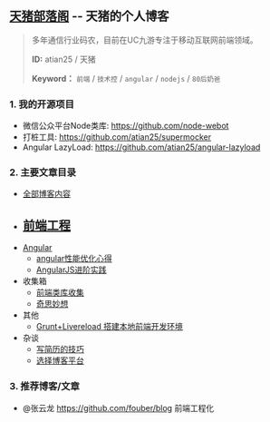 ## [天猪部落阁](http://atian25.github.io) -- 天猪的个人博客

> 多年通信行业码农，目前在UC九游专注于移动互联网前端领域。
> 
> **ID:** atian25 / 天猪
> 
> **Keyword：** `前端` / `技术控` / `angular` / `nodejs` / `80后奶爸`

### 1. 我的开源项目
- 微信公众平台Node类库: https://github.com/node-webot
- 打桩工具: https://github.com/atian25/supermocker
- Angular LazyLoad: https://github.com/atian25/angular-lazyload

### 2. 主要文章目录

- [全部博客内容](https://github.com/atian25/atian25.github.io/issues)
- [前端工程](https://github.com/atian25/atian25.github.io/labels/%E5%89%8D%E7%AB%AF%E5%B7%A5%E7%A8%8B)
  - 
- [Angular](https://github.com/atian25/atian25.github.io/labels/angular)
  - [angular性能优化心得](http://atian25.github.io/5)
  - [AngularJS进阶实践](http://atian25.github.io/6)
- 收集箱
  - [前端类库收集](http://atian25.github.io/1)
  - [奇思妙想](http://atian25.github.io/2)
- 其他
  - [Grunt+Livereload 搭建本地前端开发环境](http://atian25.github.io/4)
- 杂谈
  - [写简历的技巧](http://atian25.github.io/3)
  - [选择博客平台](http://atian25.github.io/7)

### 3. 推荐博客/文章
- @张云龙 https://github.com/fouber/blog 前端工程化
